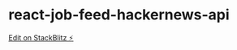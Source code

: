 # react-job-feed-hackernews-api

[Edit on StackBlitz ⚡️](https://stackblitz.com/edit/react-ts-w236su)